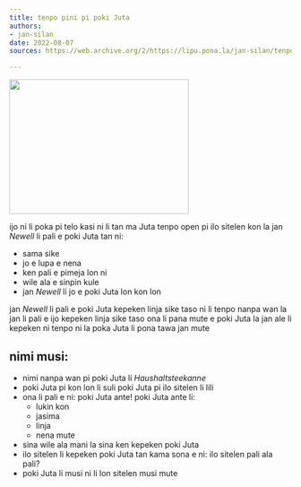 ```yaml
---
title: tenpo pini pi poki Juta
authors:
- jan-silan
date: 2022-08-07
sources: https://web.archive.org/2/https://lipu.pona.la/jan-silan/tenpo-pini-pi-poki-juta

---
```


<img src="https://upload.wikimedia.org/wikipedia/commons/c/ca/Original_Utah_Teapot.jpg" style="width:320px;height:240px;">

ijo ni li poka pi telo kasi
ni li tan ma Juta
tenpo open pi ilo sitelen kon la jan <em>Newell</em> li pali e poki Juta tan ni:
<ul>
<li>sama sike</li>
<li>jo e lupa e nena</li>
<li>ken pali e pimeja lon ni</li>
<li>wile ala e sinpin kule</li>
<li>jan <em>Newell</em> li jo e poki Juta lon kon lon</li>
</ul>
jan <em>Newell</em> li pali e poki Juta kepeken linja sike taso
ni li tenpo nanpa wan la jan li pali e ijo kepeken linja sike taso
ona li pana mute e poki Juta la jan ale li kepeken ni
tenpo ni la poka Juta li pona tawa jan mute

<h2>nimi musi:</h2>
<ul>
<li>nimi nanpa wan pi poki Juta li <em>Haushaltsteekanne</em></li>
<li>poki Juta pi kon lon li suli
poki Juta pi ilo sitelen li lili</li>
<li>ona li pali e ni: 
poki Juta ante! 
poki Juta ante li:
<ul>
<li>lukin kon</li>
<li>jasima</li>
<li>linja</li>
<li>nena mute</li>
</ul>
<li>sina wile ala mani la sina ken kepeken poki Juta</li>
<li>ilo sitelen li kepeken poki Juta tan kama sona e ni: 
ilo sitelen pali ala pali?</li>
<li>poki Juta li musi 
ni li lon sitelen musi mute</li>
</ul>